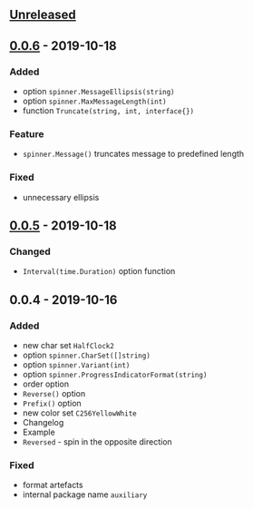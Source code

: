 <a name="unreleased"></a>
## [Unreleased]


<a name="0.0.6"></a>
## [0.0.6] - 2019-10-18
### Added
- option `spinner.MessageEllipsis(string)`
- option `spinner.MaxMessageLength(int)`
- function `Truncate(string, int, interface{})`

### Feature
- `spinner.Message()` truncates message to predefined length

### Fixed
- unnecessary ellipsis


<a name="0.0.5"></a>
## [0.0.5] - 2019-10-18
### Changed
- `Interval(time.Duration)` option function


<a name="0.0.4"></a>
## 0.0.4 - 2019-10-16
### Added
- new char set `HalfClock2`
- option `spinner.CharSet([]string)`
- option `spinner.Variant(int)`
- option `spinner.ProgressIndicatorFormat(string)`
- order option
- `Reverse()` option
- `Prefix()` option
- new color set `C256YellowWhite`
- Changelog
- Example
- `Reversed` - spin in the opposite direction

### Fixed
- format artefacts
- internal package name `auxiliary`


[Unreleased]: https://github.com/alecrabbit/go-cli-spinner/compare/0.0.6...HEAD
[0.0.6]: https://github.com/alecrabbit/go-cli-spinner/compare/0.0.5...0.0.6
[0.0.5]: https://github.com/alecrabbit/go-cli-spinner/compare/0.0.4...0.0.5
